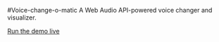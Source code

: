 #Voice-change-o-matic
A Web Audio API-powered voice changer and visualizer.

[Run the demo live](http://mdn.github.io/voice-change-o-matic/)